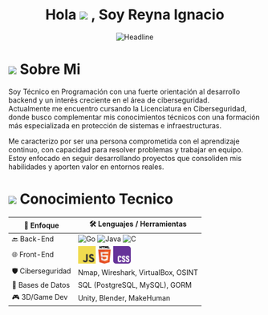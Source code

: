 <h1 align="center"><b>Hola <img src="https://media.giphy.com/media/hvRJCLFzcasrR4ia7z/giphy.gif" width="35"> , Soy Reyna Ignacio </b></h1>

<div align=center>
        <img src="https://readme-typing-svg.herokuapp.com?color=%236FDA44&size=32&center=true&vCenter=true&width=600&height=50&lines=Bienvenido+a+mi+GitHub;Soy+un+desarrollador+Back-end" alt="Headline" />
    </div>


# <picture><img src = "https://media4.giphy.com/media/v1.Y2lkPTc5MGI3NjExN2x3MTVmZ2tlbzVzeTZ2aTRzaWxoZ25hb3JjYmpyc3lnb2wxcXdkbyZlcD12MV9pbnRlcm5hbF9naWZfYnlfaWQmY3Q9cw/QssGEmpkyEOhBCb7e1/giphy.gif" width = 40px></picture>  Sobre Mi

Soy Técnico en Programación con una fuerte orientación al desarrollo backend y un interés creciente en el área de ciberseguridad.  
Actualmente me encuentro cursando la Licenciatura en Ciberseguridad, donde busco complementar mis conocimientos técnicos con una formación más especializada en protección de sistemas e infraestructuras.

Me caracterizo por ser una persona comprometida con el aprendizaje continuo, con capacidad para resolver problemas y trabajar en equipo.  
Estoy enfocado en seguir desarrollando proyectos que consoliden mis habilidades y aporten valor en entornos reales.


# <picture><img src = "https://media0.giphy.com/media/v1.Y2lkPTc5MGI3NjExaWd1MzExZzk1eDFlajE3bm9yZ21zaWx2Z3QzMGR4d3JtOTdyc2JvdSZlcD12MV9pbnRlcm5hbF9naWZfYnlfaWQmY3Q9cw/6KirhLJyR7oMcwgJQk/giphy.gif" width = 60px></picture> Conocimiento Tecnico


| 🎯 Enfoque     | 🛠️ Lenguajes / Herramientas           |
|---------------|----------------------------------------|
| 🔙 Back-End   |![Go](https://img.shields.io/badge/Go-blue?logo=go) ![Java](https://img.shields.io/badge/Java-red?logo=openjdk) ![C](https://img.shields.io/badge/C-lightgrey?logo=c) |
| 🌐 Front-End  | <img align="left" alt="JavaScript" width="35px" src="https://raw.githubusercontent.com/github/explore/80688e429a7d4ef2fca1e82350fe8e3517d3494d/topics/javascript/javascript.png" /> <img align="left" alt="HTML5" width="35px" src="https://raw.githubusercontent.com/github/explore/80688e429a7d4ef2fca1e82350fe8e3517d3494d/topics/html/html.png" /><img align="left" alt="CSS3" width="35px" src="https://raw.githubusercontent.com/github/explore/80688e429a7d4ef2fca1e82350fe8e3517d3494d/topics/css/css.png" />|
| 🛡️ Ciberseguridad | Nmap, Wireshark, VirtualBox, OSINT    |
| 🧩 Bases de Datos | SQL (PostgreSQL, MySQL), GORM        |
| 🎮 3D/Game Dev | Unity, Blender, MakeHuman              |
